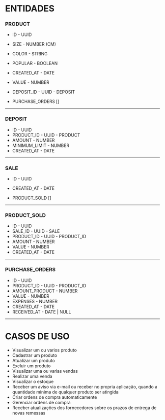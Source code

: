 # ENTIDADES
### PRODUCT
* ID - UUID
* SIZE - NUMBER (CM)
* COLOR - STRING
* POPULAR - BOOLEAN
* CREATED_AT - DATE
* VALUE - NUMBER
* DEPOSIT_ID - UUID - DEPOSIT

* PURCHASE_ORDERS []
--------------------------------------------------
### DEPOSIT
* ID - UUID
* PRODUCT_ID - UUID - PRODUCT
* AMOUNT - NUMBER
* MINIMUM_LIMIT - NUMBER
* CREATED_AT - DATE
--------------------------------------------------
### SALE
* ID - UUID
* CREATED_AT - DATE

* PRODUCT_SOLD []
--------------------------------------------------
### PRODUCT_SOLD
* ID - UUID
* SALE_ID - UUID - SALE
* PRODUCT_ID - UUID - PRODUCT_ID
* AMOUNT - NUMBER
* VALUE - NUMBER
* CREATED_AT - DATE
--------------------------------------------------
### PURCHASE_ORDERS
* ID - UUID
* PRODUCT_ID - UUID - PRODUCT_ID
* AMOUNT_PRODUCT - NUMBER
* VALUE - NUMBER
* EXPENSES - NUMBER
* CREATED_AT - DATE
* RECEIVED_AT - DATE | NULL
--------------------------------------------------
# CASOS DE USO
* Visualizar um ou varios produto
* Cadastrar um produto
* Atualizar um produto
* Excluir um produto
* Visualizar uma ou varias vendas
* Realizar uma venda
* Visualizar o estoque
* Receber um aviso via e-mail ou receber no propria aplicação, quando a quantidade minima de qualquer produto ser atingida
* Criar ordens de compra automaticamente
* Gerenciar ordens de compra
* Receber atualizações dos fornecedores sobre os prazos de entrega de novas remessas
  
